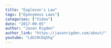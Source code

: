 ```yaml
---
title: "Eagleson's Law"
tags: ["Eponymous Laws"]
categories: ["Video"]
date: "2017-09-05"
author: "Jason Rigden"
author_link: "https://jasonrigden.com/about/"
youtube: "LdUJ9COq5hg"
---
```

